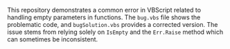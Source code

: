 This repository demonstrates a common error in VBScript related to handling empty parameters in functions.  The `bug.vbs` file shows the problematic code, and `bugSolution.vbs` provides a corrected version.  The issue stems from relying solely on `IsEmpty` and the `Err.Raise` method which can sometimes be inconsistent.